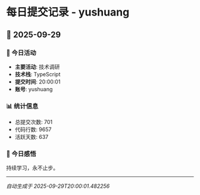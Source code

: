# 每日提交记录 - yushuang

## 📅 2025-09-29

### 🎯 今日活动
- **主要活动**: 技术调研
- **技术栈**: TypeScript
- **提交时间**: 20:00:01
- **账号**: yushuang

### 📊 统计信息
- 总提交次数: 701
- 代码行数: 9657
- 活跃天数: 637

### 💭 今日感悟
持续学习，永不止步。

---
*自动生成于 2025-09-29T20:00:01.482256*
